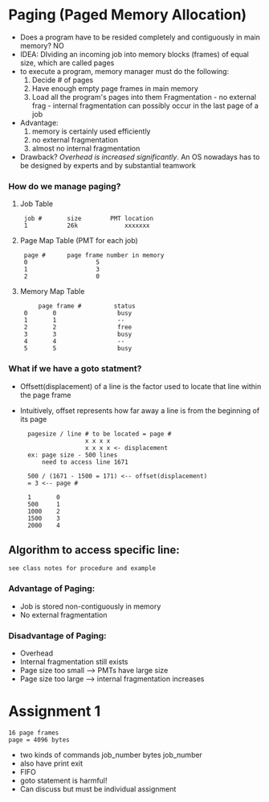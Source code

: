 # Paging (Paged Memory Allocation)
* Does a program have to be resided completely and contiguously in main memory? NO
* IDEA: DIviding an incoming job into memory blocks (frames) of equal size, which are called pages
* to execute a program, memory manager must do the following:
    1. Decide # of pages
    2. Have enough empty page frames in main memory
    3. Load all the program's pages into them
        Fragmentation 
            - no external frag
            - internal fragmentation can possibly occur in the last page of a job
* Advantage:
    1. memory is certainly used efficiently
    2. no external fragmentation
    3. almost no internal fragmentation
* Drawback? *Overhead is increased significantly*. An OS nowadays has to be designed by experts and by substantial teamwork
### How do we manage paging?
1. Job Table
    
        job #       size        PMT location
        1           26k             xxxxxxx
2. Page Map Table (PMT for each job)
    
        page #      page frame number in memory
        0                   5
        1                   3
        2                   0  
3. Memory Map Table

            page frame #         status
        0       0                 busy
        1       1                 --
        2       2                 free
        3       3                 busy
        4       4                 --
        5       5                 busy

### What if we have a goto statment?
* Offsett(displacement) of a line is the factor used to locate that line within the page frame
* Intuitively, offset represents how far away a line is from the beginning of its page

        pagesize / line # to be located = page #
                        x x x x 
                        x x x x <- displacement
        ex: page size - 500 lines
            need to access line 1671

        500 / (1671 - 1500 = 171) <-- offset(displacement)
        = 3 <-- page # 

        1       0
        500     1   
        1000    2
        1500    3
        2000    4
## Algorithm to access specific line:
    see class notes for procedure and example

### Advantage of Paging:
* Job is stored non-contiguously in memory
* No external fragmentation
### Disadvantage of Paging:
* Overhead
* Internal fragmentation still exists
* Page size too small --> PMTs have large size
* Page size too large --> internal fragmentation increases


# Assignment 1
    16 page frames
    page = 4096 bytes
* two kinds of commands
    job_number bytes
    job_number
* also have 
    print
    exit
* FIFO
* goto statement is harmful!
* Can discuss but must be individual assignment
